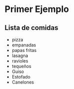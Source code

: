 # Primer Ejemplo
## Lista de comidas

* pizza
* empanadas
* papas fritas
* lasagna
* ravioles
* tequeños
* Guiso
* Estofado
* Canelones
